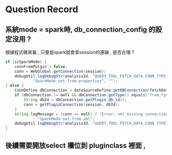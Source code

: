 # Question Record

## 系統mode = spark時, db\_connection\_config 的設定沒用  ?

根據程式碼來看 , 只要是spark就會拿session的連線 , 是否合理 ?

```java
if (isSparkMode) {
	connFromPulgin = false;
	conn = WebGlobal.getConnection(session);
	debugUtil.logDebugStr(analysisId, "QUERY_TOOL_FETCH_DATA_CONN_TYPE",
			"SparkMode-set-from-properties", "");
} else {
	ConnDefine dbConnection = dataSourceDefine.getDBConnection(fetchDataConnId);
	if (dbConnection != null && dbConnection.getType().equals("from_tyne_plugin_db_t")) {
		String dbId = dbConnection.getPlugin_db_id();
		conn = getPluginConnection(session, dbId);
	}
	String logMessage = (conn == null) ? "Error: xml missing connection Type!"
			: "SparkMode-set-from-xml";
	debugUtil.logDebugStr(analysisId, "QUERY_TOOL_FETCH_DATA_CONN_TYPE", logMessage, "");
}
```

## 後續需要開放select 欄位到 pluginclass 裡面 , 

